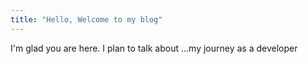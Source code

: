 ```yaml
---
title: "Hello, Welcome to my blog"
---
```


I'm glad you are here. I plan to talk about ...my journey as a developer  
